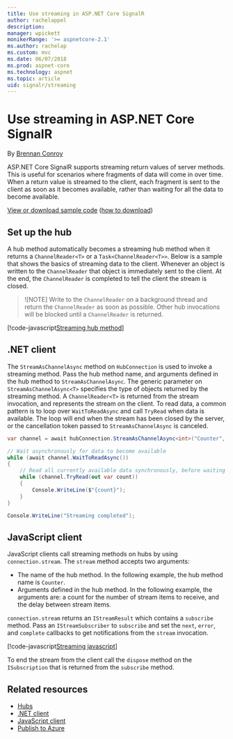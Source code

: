 ```yaml
---
title: Use streaming in ASP.NET Core SignalR
author: rachelappel
description: 
manager: wpickett
monikerRange: '>= aspnetcore-2.1'
ms.author: rachelap
ms.custom: mvc
ms.date: 06/07/2018
ms.prod: aspnet-core
ms.technology: aspnet
ms.topic: article
uid: signalr/streaming
---
```


# Use streaming in ASP.NET Core SignalR

By [Brennan Conroy](https://github.com/BrennanConroy)

ASP.NET Core SignalR supports streaming return values of server methods. This is useful for scenarios where fragments of data will come in over time. When a return value is streamed to the client, each fragment is sent to the client as soon as it becomes available, rather than waiting for all the data to become available.

[View or download sample code](https://github.com/aspnet/Docs/tree/live/aspnetcore/signalr/streaming/sample) ([how to download](xref:tutorials/index#how-to-download-a-sample))

## Set up the hub

A hub method automatically becomes a streaming hub method when it returns a `ChannelReader<T>` or a `Task<ChannelReader<T>>`. Below is a sample that shows the basics of streaming data to the client. Whenever an object is written to the `ChannelReader` that object is immediately sent to the client. At the end, the `ChannelReader` is completed to tell the client the stream is closed.

> ![NOTE]
> Write to the `ChannelReader` on a background thread and return the `ChannelReader` as soon as possible. Other hub invocations will be blocked until a `ChannelReader` is returned.

[!code-javascript[Streaming hub method](streaming/sample/hubs/streamhub.cs?range=10-34)]

## .NET client

The `StreamAsChannelAsync` method on `HubConnection` is used to invoke a streaming method. Pass the hub method name, and arguments defined in the hub method to `StreamAsChannelAsync`. The generic parameter on `StreamAsChannelAsync<T>` specifies the type of objects returned by the streaming method. A `ChannelReader<T>` is returned from the stream invocation, and represents the stream on the client. To read data, a common pattern is to loop over `WaitToReadAsync` and call `TryRead` when data is available. The loop will end when the stream has been closed by the server, or the cancellation token passed to `StreamAsChannelAsync` is canceled.

```csharp
var channel = await hubConnection.StreamAsChannelAsync<int>("Counter", 10, 500, CancellationToken.None);

// Wait asynchronously for data to become available
while (await channel.WaitToReadAsync())
{
    // Read all currently available data synchronously, before waiting for more data
    while (channel.TryRead(out var count))
    {
        Console.WriteLine($"{count}");
    }
}

Console.WriteLine("Streaming completed");
```

## JavaScript client

JavaScript clients call streaming methods on hubs by using `connection.stream`. The `stream` method accepts two arguments:

* The name of the hub method. In the following example, the hub method name is `Counter`.
* Arguments defined in the hub method. In the following example, the arguments are: a count for the number of stream items to receive, and the delay between stream items.

`connection.stream` returns an `IStreamResult` which contains a `subscribe` method. Pass an `IStreamSubscriber` to `subscribe` and set the `next`, `error`, and `complete` callbacks to get notifications from the `stream` invocation.

[!code-javascript[Streaming javascript](streaming/sample/wwwroot/js/stream.js?range=16-33)]

To end the stream from the client call the `dispose` method on the `ISubscription` that is returned from the `subscribe` method.

## Related resources

* [Hubs](xref:signalr/hubs)
* [.NET client](xref:signalr/dotnet-client)
* [JavaScript client](xref:signalr/javascript-client)
* [Publish to Azure](xref:signalr/publish-to-azure-web-app)